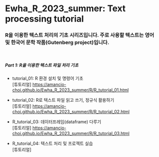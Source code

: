 # Ewha_R_2023_summer: Text processing tutorial

### R을 이용한 텍스트 처리의 기초 시리즈입니다. 주로 사용할 텍스트는 영어 및 한국어 문학 작품(Gutenberg project)입니다.
<br>

##### Part 1: R을 이용한 텍스트 파일 처리 기초<br>
- tutorial_01: R 환경 설치 및 명령어 기초<br>
[튜토리얼] <https://amancio-choi.github.io/Ewha_R_2023_summer/R/R_tutorial_01.html><br>

- tutorial_02: R로 텍스트 파일 읽고 쓰기, 정규식 활용하기<br>
[튜토리얼] <https://amancio-choi.github.io/Ewha_R_2023_summer/R/R_tutorial_02.html><br>

- R_tutorial_03: 데이터프레임(dataframe) 다루기<br>
[튜토리얼] <https://amancio-choi.github.io/Ewha_R_2023_summer/R/R_tutorial_03.html><br>

- R_tutorial_04: 텍스트 처리 및 프로젝트 실습<br>
[튜토리얼] 
